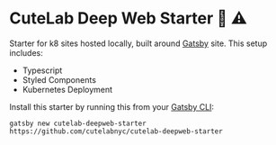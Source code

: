 # CuteLab Deep Web Starter 🐙 ⚠️

Starter for k8 sites hosted locally, built around [Gatsby](https://www.gatsbyjs.org/) site. This setup includes:

- Typescript
- Styled Components
- Kubernetes Deployment

Install this starter by running this from your [Gatsby CLI](https://next.gatsbyjs.org/tutorial/part-zero/#install-the-gatsby-cli):

```
gatsby new cutelab-deepweb-starter https://github.com/cutelabnyc/cutelab-deepweb-starter
```
